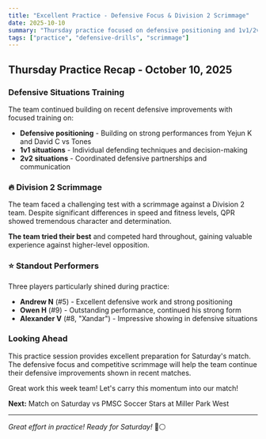 ```yaml
---
title: "Excellent Practice - Defensive Focus & Division 2 Scrimmage"
date: 2025-10-10
summary: "Thursday practice focused on defensive positioning and 1v1/2v2 situations. Team competed in scrimmage against Division 2 opposition, with standout performances from Andrew N, Owen H, and Alexander V."
tags: ["practice", "defensive-drills", "scrimmage"]
---
```


## Thursday Practice Recap - October 10, 2025

### Defensive Situations Training

The team continued building on recent defensive improvements with focused training on:

- **Defensive positioning** - Building on strong performances from Yejun K and David C vs Tones
- **1v1 situations** - Individual defending techniques and decision-making
- **2v2 situations** - Coordinated defensive partnerships and communication

### 🔥 Division 2 Scrimmage

The team faced a challenging test with a scrimmage against a Division 2 team. Despite significant differences in speed and fitness levels, QPR showed tremendous character and determination.

**The team tried their best** and competed hard throughout, gaining valuable experience against higher-level opposition.

### ⭐ Standout Performers

Three players particularly shined during practice:

- **Andrew N** (#5) - Excellent defensive work and strong positioning
- **Owen H** (#9) - Outstanding performance, continued his strong form
- **Alexander V** (#8, "Xandar") - Impressive showing in defensive situations

### Looking Ahead

This practice session provides excellent preparation for Saturday's match. The defensive focus and competitive scrimmage will help the team continue their defensive improvements shown in recent matches.

Great work this week team! Let's carry this momentum into our match!

**Next:** Match on Saturday vs PMSC Soccer Stars at Miller Park West

---

*Great effort in practice! Ready for Saturday!* 🔵⚪
